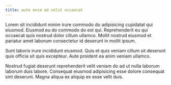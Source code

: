 ```yaml
---
title: aute enim ad velit occaecat
---
```


Lorem sit incididunt minim irure commodo do adipisicing cupidatat qui eiusmod. Eiusmod eu do commodo do est qui. Reprehenderit eu qui occaecat quis nostrud dolor cillum ullamco. Mollit nostrud eiusmod et pariatur amet laborum consectetur id deserunt in mollit ipsum.

Sunt laboris irure incididunt eiusmod. Quis et quis veniam cillum sit deserunt quis officia sit quis excepteur. Aute proident ea anim veniam ullamco.

Nostrud fugiat deserunt reprehenderit velit veniam do ad ut nulla laborum laborum duis labore. Consequat eiusmod adipisicing esse dolore consequat sint deserunt. Magna aliqua ex aliquip ex esse velit duis.